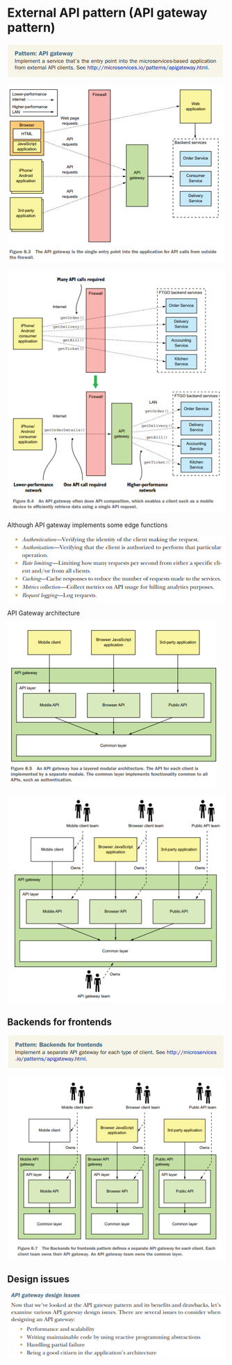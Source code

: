 # External API pattern (API gateway pattern)

![img_164.png](img_164.png)

![img_165.png](img_165.png)

![img_166.png](img_166.png)

Although API gateway implements some edge functions

![img_167.png](img_167.png)

API Gateway architecture

![img_168.png](img_168.png)

![img_169.png](img_169.png)

## Backends for frontends

![img_170.png](img_170.png)

![img_171.png](img_171.png)

## Design issues

![img_172.png](img_172.png)
